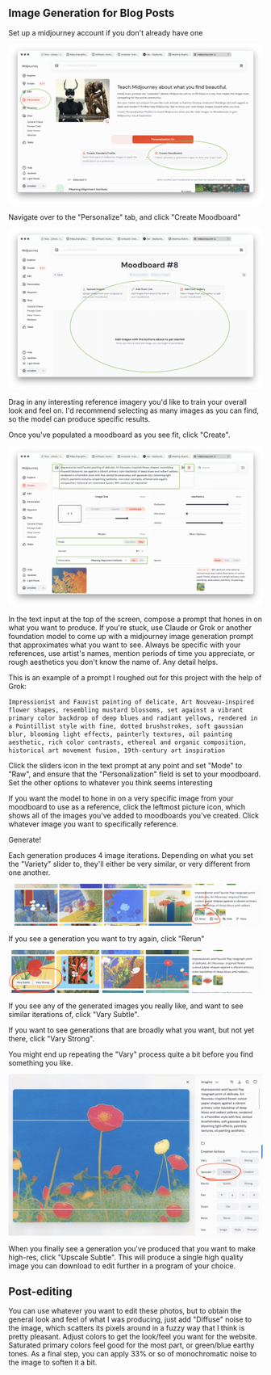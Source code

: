 ## Image Generation for Blog Posts

Set up a midjourney account if you don't already have one

![1.png](1.png)

Navigate over to the "Personalize" tab, and click "Create Moodboard"

![2.png](2.png)

Drag in any interesting reference imagery you'd like to train your overall look and feel on. I'd recommend selecting as many images as you can find, so the model can produce specific results.

Once you've populated a moodboard as you see fit, click "Create".

![3.png](3.png)

In the text input at the top of the screen, compose a prompt that hones in on what you want to produce. If you're stuck, use Claude or Grok or another foundation model to come up with a midjourney image generation prompt that approximates what you want to see. Always be specific with your references, use artist's names, mention periods of time you appreciate, or rough aesthetics you don't know the name of. Any detail helps.

This is an example of a prompt I roughed out for this project with the help of Grok:

```
Impressionist and Fauvist painting of delicate, Art Nouveau-inspired flower shapes, resembling mustard blossoms, set against a vibrant primary color backdrop of deep blues and radiant yellows, rendered in a Pointillist style with fine, dotted brushstrokes, soft gaussian blur, blooming light effects, painterly textures, oil painting aesthetic, rich color contrasts, ethereal and organic composition, historical art movement fusion, 19th-century art inspiration
```

Click the sliders icon in the text prompt at any point and set "Mode" to "Raw", and ensure that the "Personalization" field is set to your moodboard. Set the other options to whatever you think seems interesting

If you want the model to hone in on a very specific image from your moodboard to use as a reference, click the leftmost picture icon, which shows all of the images you've added to moodboards you've created. Click whatever image you want to specifically reference.

Generate!

Each generation produces 4 image iterations. Depending on what you set the "Variety" slider to, they'll either be very similar, or very different from one another.

![4.png](4.png)

If you see a generation you want to try again, click "Rerun"

![5.png](5.png)

If you see any of the generated images you really like, and want to see similar iterations of, click "Vary Subtle".

If you want to see generations that are broadly what you want, but not yet there, click "Vary Strong".

You might end up repeating the "Vary" process quite a bit before you find something you like.

![6.png](6.png)

When you finally see a generation you've produced that you want to make high-res, click "Upscale Subtle". This will produce a single high quality image you can download to edit further in a program of your choice.

## Post-editing

You can use whatever you want to edit these photos, but to obtain the general look and feel of what I was producing, just add "Diffuse" noise to the image, which scatters its pixels around in a fuzzy way that I think is pretty pleasant. Adjust colors to get the look/feel you want for the website. Saturated primary colors feel good for the most part, or green/blue earthy tones. As a final step, you can apply 33% or so of monochromatic noise to the image to soften it a bit.
